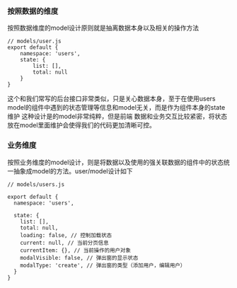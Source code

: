 ### 按照数据的维度
按照数据维度的model设计原则就是抽离数据本身以及相关的操作方法
```
// models/user.js
export default {
    namespace: 'users',
    state: {
        list: [],
        total: null
    }
}
```
这个和我们常写的后台接口非常类似，只是关心数据本身，至于在使用users model的组件中遇到的状态管理等信息和model无关，而是作为组件本身的state维护
这种设计是的model非常纯粹，但是前端 数据和业务交互比较紧密，将状态放在model里面维护会使得我们的代码更加清晰可控。

### 业务维度
按照业务维度的model设计，则是将数据以及使用的强关联数据的组件中的状态统一抽象成model的方法。user/model设计如下
```
// models/users.js

export default {
  namespace: 'users',

  state: {
    list: [],
	total: null, 
    loading: false, // 控制加载状态
    current: null, // 当前分页信息
    currentItem: {}, // 当前操作的用户对象
    modalVisible: false, // 弹出窗的显示状态
    modalType: 'create', // 弹出窗的类型（添加用户，编辑用户）
  }
}
```
